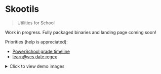 # Skootils

> Utilities for School

Work in progress. Fully packaged binaries and landing page coming soon!

Priorities (help is appreciated):
 - [PowerSchool grade timeline](https://github.com/ThatXliner/skootils/issues/29)
 - [learn@vcs date regex](https://github.com/ThatXliner/skootils/issues/28)

<details>

<summary>Click to view demo images</summary>

![](./demo/skootils.png)
![](./demo/skootils2.png)
![](./demo/skootils3.png)
![](./demo/skootils4.png)
![](./demo/skootils5.png)
![](./demo/skootils6.png)
![](./demo/skootils7.png)

</details>
